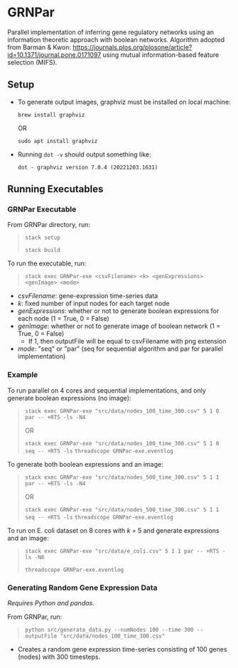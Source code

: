# GRNPar
Parallel implementation of inferring gene regulatory networks using an information theoretic approach with boolean networks. Algorithm adopted from Barman & Kwon: https://journals.plos.org/plosone/article?id=10.1371/journal.pone.0171097 using mutual information-based feature selection (MIFS).

## Setup
- To generate output images, graphviz must be installed on local machine:
  
    `brew install graphviz`

    OR

    `sudo apt install graphviz`
- Running `dot -v` should output something like:

    `dot - graphviz version 7.0.4 (20221203.1631)`

## Running Executables

### GRNPar Executable
From GRNPar directory, run: 

> `stack setup`
> 
> `stack build`

To run the executable, run:

> `stack exec GRNPar-exe <csvFilename> <k> <genExpressions> <genImage> <mode>`

- _csvFilename_: gene-expression time-series data
- _k_: fixed number of input nodes for each target node
- _genExpressions_: whether or not to generate boolean expressions for each node (1 = True, 0 = False)
- _genImage_: whether or not to generate image of boolean network (1 = True, 0 = False)
  - If 1, then outputFile will be equal to csvFilename with png extension
- _mode_: "seq" or "par" (seq for sequential algorithm and par for parallel implementation)

### Example
To run parallel on 4 cores and sequential implementations, and only generate boolean expressions (no image):
  
> `stack exec GRNPar-exe "src/data/nodes_100_time_300.csv" 5 1 0 par -- +RTS -ls -N4`
> 
> OR
>
> `stack exec GRNPar-exe "src/data/nodes_100_time_300.csv" 5 1 0 seq -- +RTS -ls`
> `threadscope GRNPar-exe.eventlog`

To generate both boolean expressions and an image:
> `stack exec GRNPar-exe "src/data/nodes_500_time_300.csv" 5 1 1 par -- +RTS -ls -N4`
> 
> OR
> 
> `stack exec GRNPar-exe "src/data/nodes_500_time_300.csv" 5 1 1 seq -- +RTS -ls`
> `threadscope GRNPar-exe.eventlog`

To run on E. coli dataset on 8 cores with _k_ = 5 and generate expressions and an image:

> `stack exec GRNPar-exe "src/data/e_coli.csv" 5 1 1 par -- +RTS -ls -N8`
> 
> `threadscope GRNPar-exe.eventlog`

### Generating Random Gene Expression Data
_Requires Python and pandas._

From GRNPar, run:

> `python src/generate_data.py --numNodes 100 --time 300 --outputFile "src/data/nodes_100_time_300.csv"`

- Creates a random gene expression time-series consisting of 100 genes (nodes) with 300 timesteps.